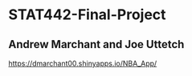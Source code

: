 # STAT442-Final-Project

## Andrew Marchant and Joe Uttetch

https://dmarchant00.shinyapps.io/NBA_App/
